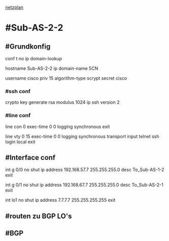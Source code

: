[netzplan](../angabe/netzplan.md)
# #Sub-AS-2-2

## #Grundkonfig
conf t
no ip domain-lookup

hostname Sub-AS-2-2
ip domain-name 5CN

username cisco priv 15 algorithm-type scrypt secret cisco

### #ssh conf
crypto key generate rsa modulus 1024
ip ssh version 2


### #line conf

line con 0 
exec-time 0 0
logging synchronous
exit

line vty 0 15
exec-time 0 0
logging synchronous
transport input telnet ssh
login local
exit

## #Interface conf

int g 0/0
no shut
ip address 192.168.57.7 255.255.255.0
desc To_Sub-AS-1-2
exit

int g 0/1
no shut
ip address 192.168.67.7 255.255.255.0
desc To_Sub-AS-2-1
exit

int lo1
no shut
ip address 7.7.7.7 255.255.255.255
exit

## #routen zu BGP LO's


## #BGP






